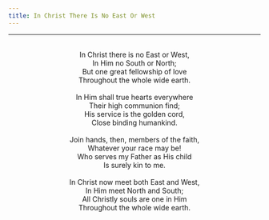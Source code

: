 ```yaml
---
title: In Christ There Is No East Or West
---
```


---
<center>
<br/>
In Christ there is no East or West,<br/>
In Him no South or North;<br/>
But one great fellowship of love<br/>
Throughout the whole wide earth.<br/>
<br/>
In Him shall true hearts everywhere<br/>
Their high communion find;<br/>
His service is the golden cord,<br/>
Close binding humankind.<br/>
<br/>
Join hands, then, members of the faith,<br/>
Whatever your race may be!<br/>
Who serves my Father as His child<br/>
Is surely kin to me.<br/>
<br/>
In Christ now meet both East and West,<br/>
In Him meet North and South;<br/>
All Christly souls are one in Him<br/>
Throughout the whole wide earth.<br/>

</center>